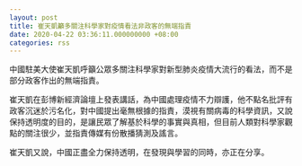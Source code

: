 ```yaml
---
layout: post
title: 崔天凱籲多關注科學家對疫情看法非政客的無端指責
date: 2020-04-22 03:36:11.000000000 +08:00
categories: rss
---
```


中國駐美大使崔天凱呼籲公眾多關注科學家對新型肺炎疫情大流行的看法，而不是部分政客作出的無端指責。

崔天凱在彭博新經濟論壇上發表講話，為中國處理疫情不力辯護，他不點名批評有政客沉迷於污名化，對中國提出毫無根據的指責，漠視有關病毒的科學資訊，又說保持透明度的目的，是讓民眾了解基於科學的事實與真相，但目前人類對科學家觀點的關注很少，並指責傳媒有份散播猜測及謠言。

崔天凱又說，中國正盡全力保持透明，在發現與學習的同時，亦正在分享。
